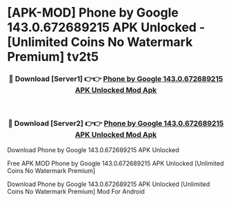 # [APK-MOD] Phone by Google 143.0.672689215 APK Unlocked - [Unlimited Coins No Watermark Premium] tv2t5



<div align="center">
<h3>🔴 Download [Server1] 👉👉 <a href="https://momento.my/?title=Phone_by_Google_143.0.672689215_APK_Unlocked">Phone by Google 143.0.672689215 APK Unlocked Mod Apk</a></h3><br>

<h3>🔴 Download [Server2] 👉👉 <a href="https://momento.my/?title=Phone_by_Google_143.0.672689215_APK_Unlocked">Phone by Google 143.0.672689215 APK Unlocked Mod Apk</a></h3>
</div>



Download Phone by Google 143.0.672689215 APK Unlocked 

Free APK MOD Phone by Google 143.0.672689215 APK Unlocked [Unlimited Coins No Watermark Premium]

Download Phone by Google 143.0.672689215 APK Unlocked [Unlimited Coins No Watermark Premium] Mod For Android
